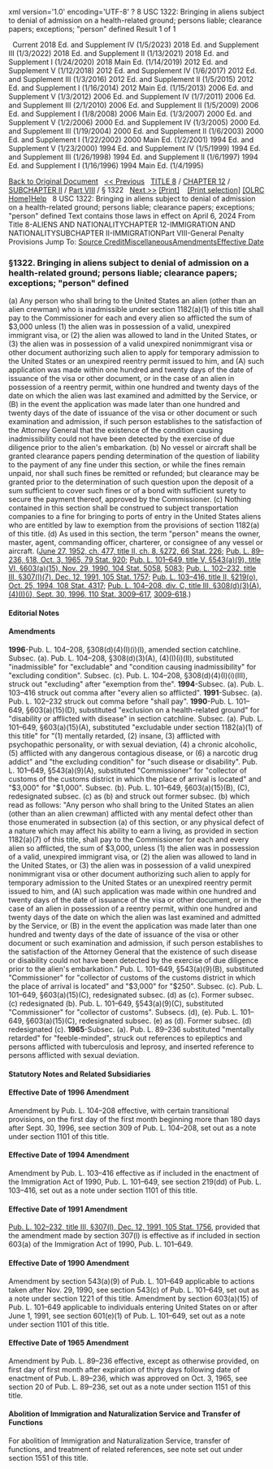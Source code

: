 xml version='1.0' encoding='UTF-8' ?
8 USC 1322: Bringing in aliens subject to denial of admission on a health-related ground; persons liable; clearance papers; exceptions; "person" defined
 Result 1 of 1
 
  
  Current
2018 Ed. and Supplement IV (1/5/2023)
2018 Ed. and Supplement III (1/3/2022)
2018 Ed. and Supplement II (1/13/2021)
2018 Ed. and Supplement I (1/24/2020)
2018 Main Ed. (1/14/2019)
2012 Ed. and Supplement V (1/12/2018)
2012 Ed. and Supplement IV (1/6/2017)
2012 Ed. and Supplement III (1/3/2016)
2012 Ed. and Supplement II (1/5/2015)
2012 Ed. and Supplement I (1/16/2014)
2012 Main Ed. (1/15/2013)
2006 Ed. and Supplement V (1/3/2012)
2006 Ed. and Supplement IV (1/7/2011)
2006 Ed. and Supplement III (2/1/2010)
2006 Ed. and Supplement II (1/5/2009)
2006 Ed. and Supplement I (1/8/2008)
2006 Main Ed. (1/3/2007)
2000 Ed. and Supplement V (1/2/2006)
2000 Ed. and Supplement IV (1/3/2005)
2000 Ed. and Supplement III (1/19/2004)
2000 Ed. and Supplement II (1/6/2003)
2000 Ed. and Supplement I (1/22/2002)
2000 Main Ed. (1/2/2001)
1994 Ed. and Supplement V (1/23/2000)
1994 Ed. and Supplement IV (1/5/1999)
1994 Ed. and Supplement III (1/26/1998)
1994 Ed. and Supplement II (1/6/1997)
1994 Ed. and Supplement I (1/16/1996)
1994 Main Ed. (1/4/1995)
  
 
  
[Back to Original Document](/view.xhtml;jsessionid=2A7396F976252412F6C4070532F14511)
 
[<< Previous](#)
  
 [TITLE 8](/view.xhtml;jsessionid=2A7396F976252412F6C4070532F14511?req=granuleid%3AUSC-prelim-title8&saved=%7CZ3JhbnVsZWlkOlVTQy1wcmVsaW0tdGl0bGU4LXNlY3Rpb24xMzIy%7C%7C%7C0%7Cfalse%7Cprelim&edition=prelim) / [CHAPTER 12](/view.xhtml;jsessionid=2A7396F976252412F6C4070532F14511?req=granuleid%3AUSC-prelim-title8-chapter12&saved=%7CZ3JhbnVsZWlkOlVTQy1wcmVsaW0tdGl0bGU4LXNlY3Rpb24xMzIy%7C%7C%7C0%7Cfalse%7Cprelim&edition=prelim) / [SUBCHAPTER II](/view.xhtml;jsessionid=2A7396F976252412F6C4070532F14511?req=granuleid%3AUSC-prelim-title8-chapter12-subchapter2&saved=%7CZ3JhbnVsZWlkOlVTQy1wcmVsaW0tdGl0bGU4LXNlY3Rpb24xMzIy%7C%7C%7C0%7Cfalse%7Cprelim&edition=prelim) / [Part VIII](/view.xhtml;jsessionid=2A7396F976252412F6C4070532F14511?req=granuleid%3AUSC-prelim-title8-chapter12-subchapter2-part8&saved=%7CZ3JhbnVsZWlkOlVTQy1wcmVsaW0tdGl0bGU4LXNlY3Rpb24xMzIy%7C%7C%7C0%7Cfalse%7Cprelim&edition=prelim) / § 1322
  
 [Next >>](#)
[[Print]](#)
   
 [[Print selection]](#)
[[OLRC Home]](/browse.xhtml;jsessionid=2A7396F976252412F6C4070532F14511)[Help](/navHelp.xhtml;jsessionid=2A7396F976252412F6C4070532F14511)
 
8 USC 1322: Bringing in aliens subject to denial of admission on a health-related ground; persons liable; clearance papers; exceptions; "person" defined
Text contains those laws in effect on April 6, 2024
From Title 8-ALIENS AND NATIONALITYCHAPTER 12-IMMIGRATION AND NATIONALITYSUBCHAPTER II-IMMIGRATIONPart VIII-General Penalty Provisions
Jump To: [Source Credit](#sourcecredit)[Miscellaneous](#miscellaneous-note)[Amendments](#amendment-note)[Effective Date](#effectivedate-amendment-note)
### §1322. Bringing in aliens subject to denial of admission on a health-related ground; persons liable; clearance papers; exceptions; "person" defined
(a) Any person who shall bring to the United States an alien (other than an alien crewman) who is inadmissible under section 1182(a)(1) of this title shall pay to the Commissioner for each and every alien so afflicted the sum of $3,000 unless (1) the alien was in possession of a valid, unexpired immigrant visa, or (2) the alien was allowed to land in the United States, or (3) the alien was in possession of a valid unexpired nonimmigrant visa or other document authorizing such alien to apply for temporary admission to the United States or an unexpired reentry permit issued to him, and (A) such application was made within one hundred and twenty days of the date of issuance of the visa or other document, or in the case of an alien in possession of a reentry permit, within one hundred and twenty days of the date on which the alien was last examined and admitted by the Service, or (B) in the event the application was made later than one hundred and twenty days of the date of issuance of the visa or other document or such examination and admission, if such person establishes to the satisfaction of the Attorney General that the existence of the condition causing inadmissibility could not have been detected by the exercise of due diligence prior to the alien's embarkation.
(b) No vessel or aircraft shall be granted clearance papers pending determination of the question of liability to the payment of any fine under this section, or while the fines remain unpaid, nor shall such fines be remitted or refunded; but clearance may be granted prior to the determination of such question upon the deposit of a sum sufficient to cover such fines or of a bond with sufficient surety to secure the payment thereof, approved by the Commissioner.
(c) Nothing contained in this section shall be construed to subject transportation companies to a fine for bringing to ports of entry in the United States aliens who are entitled by law to exemption from the provisions of section 1182(a) of this title.
(d) As used in this section, the term "person" means the owner, master, agent, commanding officer, charterer, or consignee of any vessel or aircraft.
([June 27, 1952, ch. 477, title II, ch. 8, §272, 66 Stat. 226](/statviewer.htm?volume=66&page=226); [Pub. L. 89–236, §18, Oct. 3, 1965, 79 Stat. 920](/statviewer.htm?volume=79&page=920); [Pub. L. 101–649, title V, §543(a)(9), title VI, §603(a)(15), Nov. 29, 1990, 104 Stat. 5058](/statviewer.htm?volume=104&page=5058), [5083](/statviewer.htm?volume=104&page=5083); [Pub. L. 102–232, title III, §307(l)(7), Dec. 12, 1991, 105 Stat. 1757](/statviewer.htm?volume=105&page=1757); [Pub. L. 103–416, title II, §219(o), Oct. 25, 1994, 108 Stat. 4317](/statviewer.htm?volume=108&page=4317); [Pub. L. 104–208, div. C, title III, §308(d)(3)(A), (4)(I)(i), Sept. 30, 1996, 110 Stat. 3009–617](/statviewer.htm?volume=110&page=3009-617), [3009-618](/statviewer.htm?volume=110&page=3009-618).)
  
#### **Editorial Notes**
#### Amendments
**1996**-Pub. L. 104–208, §308(d)(4)(I)(i)(I), amended section catchline.
Subsec. (a). Pub. L. 104–208, §308(d)(3)(A), (4)(I)(i)(II), substituted "inadmissible" for "excludable" and "condition causing inadmissibility" for "excluding condition".
Subsec. (c). Pub. L. 104–208, §308(d)(4)(I)(i)(III), struck out "excluding" after "exemption from the".
**1994**-Subsec. (a). Pub. L. 103–416 struck out comma after "every alien so afflicted".
**1991**-Subsec. (a). Pub. L. 102–232 struck out comma before "shall pay".
**1990**-Pub. L. 101–649, §603(a)(15)(D), substituted "exclusion on a health-related ground" for "disability or afflicted with disease" in section catchline.
Subsec. (a). Pub. L. 101–649, §603(a)(15)(A), substituted "excludable under section 1182(a)(1) of this title" for "(1) mentally retarded, (2) insane, (3) afflicted with psychopathic personality, or with sexual deviation, (4) a chronic alcoholic, (5) afflicted with any dangerous contagious disease, or (6) a narcotic drug addict" and "the excluding condition" for "such disease or disability".
Pub. L. 101–649, §543(a)(9)(A), substituted "Commissioner" for "collector of customs of the customs district in which the place of arrival is located" and "$3,000" for "$1,000".
Subsec. (b). Pub. L. 101–649, §603(a)(15)(B), (C), redesignated subsec. (c) as (b) and struck out former subsec. (b) which read as follows: "Any person who shall bring to the United States an alien (other than an alien crewman) afflicted with any mental defect other than those enumerated in subsection (a) of this section, or any physical defect of a nature which may affect his ability to earn a living, as provided in section 1182(a)(7) of this title, shall pay to the Commissioner for each and every alien so afflicted, the sum of $3,000, unless (1) the alien was in possession of a valid, unexpired immigrant visa, or (2) the alien was allowed to land in the United States, or (3) the alien was in possession of a valid unexpired nonimmigrant visa or other document authorizing such alien to apply for temporary admission to the United States or an unexpired reentry permit issued to him, and (A) such application was made within one hundred and twenty days of the date of issuance of the visa or other document, or in the case of an alien in possession of a reentry permit, within one hundred and twenty days of the date on which the alien was last examined and admitted by the Service, or (B) in the event the application was made later than one hundred and twenty days of the date of issuance of the visa or other document or such examination and admission, if such person establishes to the satisfaction of the Attorney General that the existence of such disease or disability could not have been detected by the exercise of due diligence prior to the alien's embarkation."
Pub. L. 101–649, §543(a)(9)(B), substituted "Commissioner" for "collector of customs of the customs district in which the place of arrival is located" and "$3,000" for "$250".
Subsec. (c). Pub. L. 101–649, §603(a)(15)(C), redesignated subsec. (d) as (c). Former subsec. (c) redesignated (b).
Pub. L. 101–649, §543(a)(9)(C), substituted "Commissioner" for "collector of customs".
Subsecs. (d), (e). Pub. L. 101–649, §603(a)(15)(C), redesignated subsec. (e) as (d). Former subsec. (d) redesignated (c).
**1965**-Subsec. (a). Pub. L. 89–236 substituted "mentally retarded" for "feeble-minded", struck out references to epileptics and persons afflicted with tuberculosis and leprosy, and inserted reference to persons afflicted with sexual deviation.
  
#### **Statutory Notes and Related Subsidiaries**
#### Effective Date of 1996 Amendment
Amendment by Pub. L. 104–208 effective, with certain transitional provisions, on the first day of the first month beginning more than 180 days after Sept. 30, 1996, see section 309 of Pub. L. 104–208, set out as a note under section 1101 of this title.
#### Effective Date of 1994 Amendment
Amendment by Pub. L. 103–416 effective as if included in the enactment of the Immigration Act of 1990, Pub. L. 101–649, see section 219(dd) of Pub. L. 103–416, set out as a note under section 1101 of this title.
#### Effective Date of 1991 Amendment
[Pub. L. 102–232, title III, §307(l), Dec. 12, 1991, 105 Stat. 1756](/statviewer.htm?volume=105&page=1756), provided that the amendment made by section 307(l) is effective as if included in section 603(a) of the Immigration Act of 1990, Pub. L. 101–649.
#### Effective Date of 1990 Amendment
Amendment by section 543(a)(9) of Pub. L. 101–649 applicable to actions taken after Nov. 29, 1990, see section 543(c) of Pub. L. 101–649, set out as a note under section 1221 of this title.
Amendment by section 603(a)(15) of Pub. L. 101–649 applicable to individuals entering United States on or after June 1, 1991, see section 601(e)(1) of Pub. L. 101–649, set out as a note under section 1101 of this title.
#### Effective Date of 1965 Amendment
Amendment by Pub. L. 89–236 effective, except as otherwise provided, on first day of first month after expiration of thirty days following date of enactment of Pub. L. 89–236, which was approved on Oct. 3, 1965, see section 20 of Pub. L. 89–236, set out as a note under section 1151 of this title.
#### Abolition of Immigration and Naturalization Service and Transfer of Functions
For abolition of Immigration and Naturalization Service, transfer of functions, and treatment of related references, see note set out under section 1551 of this title.

